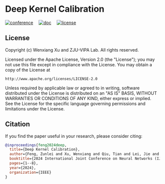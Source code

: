 # Deep Kernel Calibration

[![conference](https://img.shields.io/badge/Conference-IJCNN_2024-ff69b4)](https://2024.ieeewcci.org/)
&emsp;[![doc](https://img.shields.io/badge/Docs-Latest-orange)](README.md)
&emsp;[![license](https://img.shields.io/badge/License-Apache--2.0-blue)](LICENSE)


## License

Copyright (c) Wenxiang Xu and ZJU-VIPA Lab. All rights reserved.

Licensed under the Apache License, Version 2.0 (the "License");
you may not use this file except in compliance with the License.
You may obtain a copy of the License at

    http://www.apache.org/licenses/LICENSE-2.0

Unless required by applicable law or agreed to in writing, software
distributed under the License is distributed on an "AS IS" BASIS,
WITHOUT WARRANTIES OR CONDITIONS OF ANY KIND, either express or implied.
See the License for the specific language governing permissions and
limitations under the License.


## Citation
If you find the paper useful in your research, please consider citing:
```bibtex
@inproceedings{feng2024deep,
  title={Deep Kernel Calibration},
  author={Feng, Zunlei and Xu, Wenxiang and Qiu, Tian and Lei, Jie and Wang, Huiqiong and Xie, Zhongle},
  booktitle={2024 International Joint Conference on Neural Networks (IJCNN)},
  pages={1--8},
  year={2024},
  organization={IEEE}
}
```
